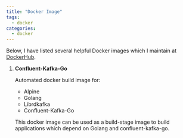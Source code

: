 ```yaml
---
title: "Docker Image"
tags: 
  - docker
categories:
  - docker  
---
```


Below, I have listed several helpful Docker images which I maintain at [DockerHub](https://hub.docker.com/u/adaickalavan/).

1. **Confluent-Kafka-Go**

   Automated docker build image for:
    + Alpine
    + Golang
    + Librdkafka
    + Confluent-Kafka-Go
  
    This docker image can be used as a build-stage image to build applications which depend on Golang and confluent-kafka-go.
